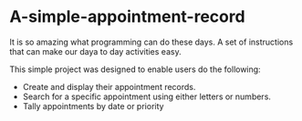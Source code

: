 # A-simple-appointment-record

It is so amazing what programming can do these days. A set of instructions that can make our daya to day activities easy.

This simple project was designed to enable users do the following:

* Create and display their appointment records.
* Search for a specific appointment using either letters or numbers.
* Tally appointments by date or priority

